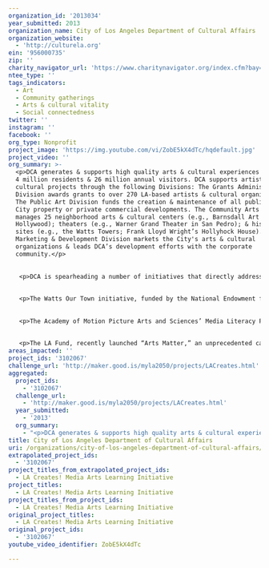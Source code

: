 ```yaml
---
organization_id: '2013034'
year_submitted: 2013
organization_name: City of Los Angeles Department of Cultural Affairs
organization_website:
  - 'http://culturela.org'
ein: '956000735'
zip: ''
charity_navigator_url: 'https://www.charitynavigator.org/index.cfm?bay=search.profile&ein=956000735'
ntee_type: ''
tags_indicators:
  - Art
  - Community gatherings
  - Arts & cultural vitality
  - Social connectedness
twitter: ''
instagram: ''
facebook: ''
org_type: Nonprofit
project_image: 'https://img.youtube.com/vi/ZobE5kX4dTc/hqdefault.jpg'
project_video: ''
org_summary: >-
  <p>DCA generates & supports high quality arts & cultural experiences for LA’s
  4 million residents & 26 million annual visitors. DCA supports artists &
  cultural projects through the following Divisions: The Grants Administration
  Division awards grants to over 270 LA-based artists & cultural organizations.
  The Public Art Division funds the creation & maintenance of all public art on
  City property or private commercial developments. The Community Arts Division
  manages 25 neighborhood arts & cultural centers (e.g., Barnsdall Art Park in
  Hollywood); theaters (e.g., Warner Grand Theater in San Pedro); & historic
  sites (e.g., the Watts Towers; Frank Lloyd Wright’s Hollyhock House). DCA’s
  Marketing & Development Division markets the City's arts & cultural
  organizations & leads DCA’s development efforts with the corporate
  community.</p>
   
   
   <p>DCA is spearheading a number of initiatives that directly address the LA2050 indicators. In Housing, DCA is working with the Actors Fund Housing Development Corporation & Artspace, an organization dedicated to creating sustainably affordable space for artists & arts organizations, to build the Broadway Arts Center (BAC) - a mixed-used facility to include approximately 100 affordable live/work units, along with rehearsal & performance space. The BAC will be part of the Broadway Cultural Quarter, anticipated to include a downtown campus for CalArts’ MFA Theater program, creative industry incubator space, and upper-floor offices for creative businesses and startups. </p>
   
   
   <p>The Watts Our Town initiative, funded by the National Endowment for the Arts, brings together community members and stakeholders to design an artistic “green” pathway connecting the 103rd Street Metro Station to the Watts Towers. Environmental Quality is promoted by replacing existing concrete walkways with grass and trees, and Social Connectedness is encouraged by repurposing a historic train station into a visitors center and gallery.</p>
   
   
   <p>The Academy of Motion Picture Arts and Sciences’ Media Literacy Program currently serves nearly 1600 high school students annually. The program includes film screenings and group discussions, along with visits from filmmakers and industry professionals. It is designed to help students improve analytical skills to encourage thoughtful interaction with film. In addition, the Academy is building the world’s largest movie museum - the Academy Museum of Motion Pictures - next to the LACMA campus. Providing students with access to this museum and to LACMA, as well as expanding to programs, will be an integral part of LA Creates!</p>
   
   
   <p>The LA Fund, recently launched “Arts Matter,” an unprecedented campaign to revitalize arts education in LAUSD. Developed to drive public awareness for the critical role of arts education in public schools, the campaign includes leading contemporary artists, including Barbara Kruger and John Baldessari, as well as LA entertainment, civic, and education leaders.</p>
areas_impacted: ''
project_ids: '3102067'
challenge_url: 'http://maker.good.is/myla2050/projects/LACreates.html'
aggregated:
  project_ids:
    - '3102067'
  challenge_url:
    - 'http://maker.good.is/myla2050/projects/LACreates.html'
  year_submitted:
    - '2013'
  org_summary:
    - "<p>DCA generates & supports high quality arts & cultural experiences for LAâ€™s 4 million residents & 26 million annual visitors. DCA supports artists & cultural projects through the following Divisions: The Grants Administration Division awards grants to over 270 LA-based artists & cultural organizations. The Public Art Division funds the creation & maintenance of all public art on City property or private commercial developments. The Community Arts Division manages 25 neighborhood arts & cultural centers (e.g., Barnsdall Art Park in Hollywood); theaters (e.g., Warner Grand Theater in San Pedro); & historic sites (e.g., the Watts Towers; Frank Lloyd Wrightâ€™s Hollyhock House). DCAâ€™s Marketing & Development Division markets the City's arts & cultural organizations & leads DCAâ€™s development efforts with the corporate community.</p>\n \n \n <p>DCA is spearheading a number of initiatives that directly address the LA2050 indicators. In Housing, DCA is working with the Actors Fund Housing Development Corporation & Artspace, an organization dedicated to creating sustainably affordable space for artists & arts organizations, to build the Broadway Arts Center (BAC) - a mixed-used facility to include approximately 100 affordable live/work units, along with rehearsal & performance space. The BAC will be part of the Broadway Cultural Quarter, anticipated to include a downtown campus for CalArtsâ€™ MFA Theater program, creative industry incubator space, and upper-floor offices for creative businesses and startups. </p>\n \n \n <p>The Watts Our Town initiative, funded by the National Endowment for the Arts, brings together community members and stakeholders to design an artistic â€œgreenâ€\x9D pathway connecting the 103rd Street Metro Station to the Watts Towers. Environmental Quality is promoted by replacing existing concrete walkways with grass and trees, and Social Connectedness is encouraged by repurposing a historic train station into a visitors center and gallery.</p>\n \n \n <p>The Academy of Motion Picture Arts and Sciencesâ€™ Media Literacy Program currently serves nearly 1600 high school students annually. The program includes film screenings and group discussions, along with visits from filmmakers and industry professionals. It is designed to help students improve analytical skills to encourage thoughtful interaction with film. In addition, the Academy is building the worldâ€™s largest movie museum - the Academy Museum of Motion Pictures - next to the LACMA campus. Providing students with access to this museum and to LACMA, as well as expanding to programs, will be an integral part of LA Creates!</p>\n \n \n <p>The LA Fund, recently launched â€œArts Matter,â€\x9D an unprecedented campaign to revitalize arts education in LAUSD. Developed to drive public awareness for the critical role of arts education in public schools, the campaign includes leading contemporary artists, including Barbara Kruger and John Baldessari, as well as LA entertainment, civic, and education leaders.</p>"
title: City of Los Angeles Department of Cultural Affairs
uri: /organizations/city-of-los-angeles-department-of-cultural-affairs/
extrapolated_project_ids:
  - '3102067'
project_titles_from_extrapolated_project_ids:
  - LA Creates! Media Arts Learning Initiative
project_titles:
  - LA Creates! Media Arts Learning Initiative
project_titles_from_project_ids:
  - LA Creates! Media Arts Learning Initiative
original_project_titles:
  - LA Creates! Media Arts Learning Initiative
original_project_ids:
  - '3102067'
youtube_video_identifier: ZobE5kX4dTc

---
```

